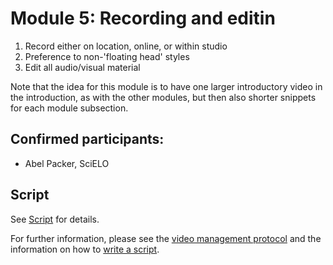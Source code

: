 # Module 5: Recording and editin

   1. Record either on location, online, or within studio 
   2. Preference to non-'floating head' styles 
   3. Edit all audio/visual material 

Note that the idea for this module is to have one larger introductory video in the introduction, as with the other modules, but then also shorter snippets for each module subsection.
   
## Confirmed participants:

* Abel Packer, SciELO

## Script

See [Script](script_intro.md) for details.

For further information, please see the [video management protocol](https://github.com/OpenScienceMOOC/Module-1-Open-Principles/blob/master/production_toolkit/Video_management_protocol.md) and the information on how to [write a script](https://github.com/OpenScienceMOOC/Module-1-Open-Principles/blob/master/production_toolkit/Writing_a_script.md).

